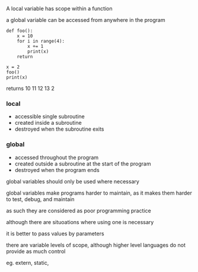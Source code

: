A local variable has scope within a function

a global variable can be accessed from anywhere in the program

```
def foo():
	x = 10
	for i in range(4):
		x += 1
		print(x)
	return

x = 2
foo()
print(x)
```

returns 10 11 12 13 2
### local
- accessible single subroutine
- created inside a subroutine
- destroyed when the subroutine exits

### global
- accessed throughout the program
- created outside a subroutine at the start of the program
- destroyed when the program ends


global variables should only be used where necessary


global variables make programs harder to maintain, as it makes them harder to test, debug, and maintain

as such they are considered as poor programming practice

although there are situoations where using one is necessary

it is better to pass values by parameters

there are variable levels of scope, although higher level languages do not provide as much control

eg. extern, static, 

